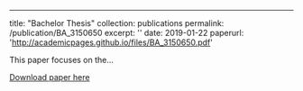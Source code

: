 ---
title: "Bachelor Thesis"
collection: publications
permalink: /publication/BA_3150650
excerpt: ''
date: 2019-01-22
paperurl: 'http://academicpages.github.io/files/BA_3150650.pdf'

This paper focuses on the...

[Download paper here](http://academicpages.github.io/files/BA_3150650.pdf)
